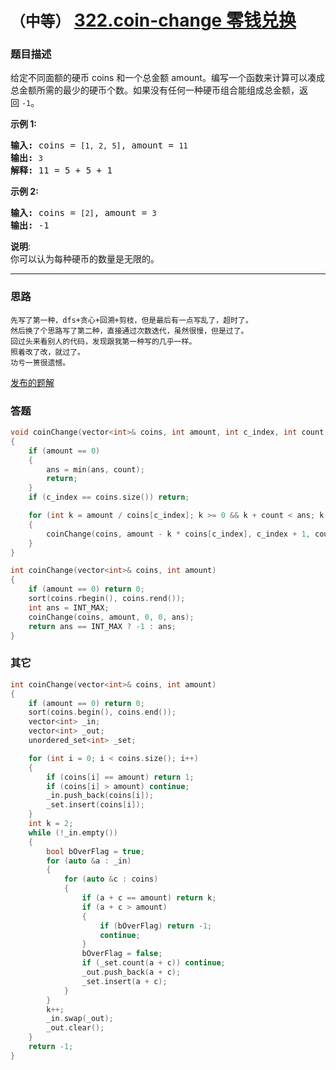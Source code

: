 # `（中等）` [322.coin-change 零钱兑换](https://leetcode-cn.com/problems/coin-change/)

### 题目描述
<p>给定不同面额的硬币 coins 和一个总金额 amount。编写一个函数来计算可以凑成总金额所需的最少的硬币个数。如果没有任何一种硬币组合能组成总金额，返回&nbsp;<code>-1</code>。</p>
<p><strong>示例&nbsp;1:</strong></p>
<pre><strong>输入: </strong>coins = <code>[1, 2, 5]</code>, amount = <code>11</code>
<strong>输出: </strong><code>3</code> 
<strong>解释:</strong> 11 = 5 + 5 + 1</pre>

<p><strong>示例 2:</strong></p>
<pre><strong>输入: </strong>coins = <code>[2]</code>, amount = <code>3</code>
<strong>输出: </strong>-1</pre>

<p><strong>说明</strong>:<br>
你可以认为每种硬币的数量是无限的。</p>

---
### 思路
```
先写了第一种，dfs+贪心+回溯+剪枝，但是最后有一点写乱了，超时了。
然后换了个思路写了第二种，直接通过次数迭代，虽然很慢，但是过了。
回过头来看别人的代码，发现跟我第一种写的几乎一样。
照着改了改，就过了。
功亏一篑很遗憾。
```

[发布的题解](https://leetcode-cn.com/problems/coin-change/solution/322-by-ikaruga/)

### 答题
``` C++
void coinChange(vector<int>& coins, int amount, int c_index, int count, int &ans)
{
	if (amount == 0)
	{
		ans = min(ans, count);
		return;
	}
	if (c_index == coins.size()) return;

	for (int k = amount / coins[c_index]; k >= 0 && k + count < ans; k--)
	{
		coinChange(coins, amount - k * coins[c_index], c_index + 1, count + k, ans);
	}
}

int coinChange(vector<int>& coins, int amount)
{
	if (amount == 0) return 0;
	sort(coins.rbegin(), coins.rend());
	int ans = INT_MAX;
	coinChange(coins, amount, 0, 0, ans);
	return ans == INT_MAX ? -1 : ans;
}
```


### 其它
``` C++
int coinChange(vector<int>& coins, int amount)
{
	if (amount == 0) return 0;
	sort(coins.begin(), coins.end());
	vector<int> _in;
	vector<int> _out;
	unordered_set<int> _set;

	for (int i = 0; i < coins.size(); i++)
	{
		if (coins[i] == amount) return 1;
		if (coins[i] > amount) continue;
		_in.push_back(coins[i]);
		_set.insert(coins[i]);
	}
	int k = 2;
	while (!_in.empty())
	{
		bool bOverFlag = true;
		for (auto &a : _in)
		{
			for (auto &c : coins)
			{
				if (a + c == amount) return k;
				if (a + c > amount)
				{
					if (bOverFlag) return -1;
					continue;
				}
				bOverFlag = false;
				if (_set.count(a + c)) continue;
				_out.push_back(a + c);
				_set.insert(a + c);
			}
		}
		k++;
		_in.swap(_out);
		_out.clear();
	}
	return -1;
}
```


